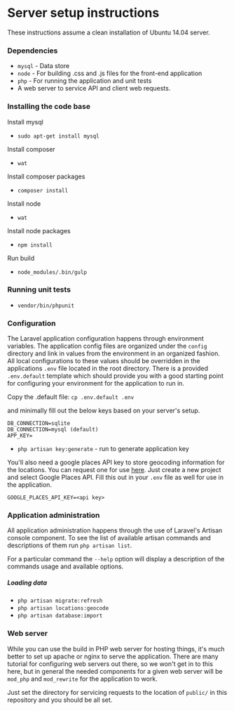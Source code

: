 # Server setup instructions

These instructions assume a clean installation of Ubuntu 14.04 server.

### Dependencies
  - `mysql` - Data store
  - `node` - For building .css and .js files for the front-end application
  - `php` - For running the application and unit tests
  -  A web server to service API and client web requests.

### Installing the code base

Install mysql
- `sudo apt-get install mysql `

Install composer
- ` wat `

Install composer packages
- `composer install`

Install node
- ` wat `

Install node packages
- `npm install`

Run build
- `node_modules/.bin/gulp`

### Running unit tests

- `vendor/bin/phpunit`

### Configuration

The Laravel application configuration happens through environment variables.  The application config files are organized under the `config` directory and link in values from the environment in an organized fashion. All local configurations to these values should be overridden in the applications `.env` file located in the root directory.  There is a provided `.env.default` template which should provide you with a good starting point for configuring your environment for the application to run in.

Copy the .default file:
`cp .env.default .env`

and minimally fill out the below keys based on your server's setup.

```
DB_CONNECTION=sqlite
DB_CONNECTION=mysql (default)
APP_KEY=
```

- `php artisan key:generate` - run to generate application key

You'll also need a google places API key to store geocoding information for the locations. You can request one for use [here](https://console.developers.google.com/apis/credentials). Just create a new project and select Google Places API.  Fill this out in your `.env` file as well for use in the application.

`GOOGLE_PLACES_API_KEY=<api key>`

### Application administration

All application administration happens through the use of Laravel's Artisan console component. To see the list of available artisan commands and descriptions of them run `php artisan list`.

For a particular command the `--help` option will display a description of the commands usage and available options.

##### Loading data

- `php artisan migrate:refresh`
- `php artisan locations:geocode`
- `php artisan database:import`

### Web server

While you can use the build in PHP web server for hosting things, it's much better to set up apache or nginx to serve the application. There are many tutorial for configuring web servers out there, so we won't get in to this here, but in general the needed components for a given web server will be `mod_php` and `mod_rewrite` for the application to work.

Just set the directory for servicing requests to the location of `public/` in this repository and you should be all set.
